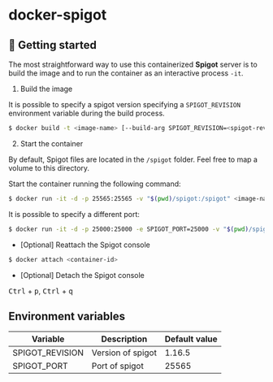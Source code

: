 # docker-spigot

## :rocket: Getting started

The most straightforward way to use this containerized **Spigot** server is to build the image and to run the container as an interactive process `-it`.

1. Build the image

It is possible to specify a spigot version specifying a `SPIGOT_REVISION` environment variable during the build process.

```bash script
$ docker build -t <image-name> [--build-arg SPIGOT_REVISION=<spigot-revision>] .
```

2. Start the container

By default, Spigot files are located in the `/spigot` folder. Feel free to map a volume to this directory. 

Start the container running the following command:

```bash script
$ docker run -it -d -p 25565:25565 -v "$(pwd)/spigot:/spigot" <image-name>
```

It is possible to specify a different port:

```bash script
$ docker run -it -d -p 25000:25000 -e SPIGOT_PORT=25000 -v "$(pwd)/spigot:/spigot" <image-name>
```

- [Optional] Reattach the Spigot console 

```bash script
$ docker attach <container-id>
```

- [Optional] Detach the Spigot console

<kbd>Ctrl</kbd> + <kbd>p</kbd>, <kbd>Ctrl</kbd> + <kbd>q</kbd>

## Environment variables

| Variable              | Description               | Default value |
| --------------------- | ------------------------- | ------------- |
| SPIGOT_REVISION       | Version of spigot         | 1.16.5        |
| SPIGOT_PORT           | Port of spigot            | 25565         |